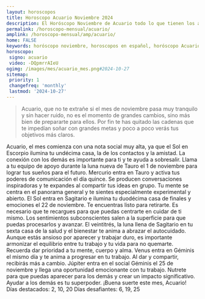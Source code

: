```yaml
---
layout: horoscopos
title: Horoscopo Acuario Noviembre 2024
description: El Horóscopo Noviembre de Acuario todo lo que tienen los astros preparados para este mes, amor, trabajo, familia. Todo sobre astrologia, tarot, predicciones. Horoscopo gratis en español, predicciones y astrología.
permalink: /horoscopo-mensual/acuario/
amplink: /horoscopo-mensual/amp/acuario/
home: FALSE
keywords: horóscopo noviembre, horoscopos en español, horóscopo Acuario noviembre , horóscopo esperanza gracia, horoscop, horóscopos gratis, horoscopo Acuario, Tarot, Astrologia, Zodíaco, Acuario, horoscopo gratis, horoscopo del mes 
horoscopo:
 signo: acuario
 video: -DQpmrrAIeU
ogimg: /images/mes/acuario_mes.png#2024-10-27
sitemap:
 priority: 1
 changefreq: 'monthly'
 lastmod: '2024-10-27'
---
```



 > Acuario, que no te extrañe si el mes de noviembre pasa muy tranquilo y sin hacer ruido, no es el momento de grandes cambios, sino más bien de prepararte para ellos. Por fin te has quitado las cadenas que te impedían soñar con grandes metas y poco a poco verás tus objetivos más claros.



Acuario, el mes comienza con una nota social muy alta, ya que el Sol en Escorpio ilumina tu undécima casa, la de los contactos y la amistad. La conexión con los demás es importante para ti y te ayuda a sobresalir. Llama a tu equipo de apoyo durante la luna nueva de Tauro el 1 de noviembre para lograr tus sueños para el futuro.
Mercurio entra en Tauro y activa tus poderes de comunicación el día quince. Se producen conversaciones inspiradoras y te expandes al compartir tus ideas en grupo. Tu mente se centra en el panorama general y te sientes especialmente experimental y abierto.
El Sol entra en Sagitario e ilumina tu duodécima casa de finales y emociones el 22 de noviembre. Te encuentras listo para retirarte. Es necesario que te recargues para que puedas centrarte en cuidar de ti mismo. Los sentimientos subconscientes salen a la superficie para que puedas procesarlos y avanzar.
El veintitrés, la luna llena de Sagitario en tu sexta casa de la salud y el bienestar te anima a abrazar el autocuidado. Aunque estás ansioso por aparecer y trabajar duro, es importante armonizar el equilibrio entre tu trabajo y tu vida para no quemarte. Recuerda dar prioridad a tu mente, cuerpo y alma. Venus entra en Géminis el mismo día y te anima a progresar en tu trabajo. Al dar y compartir, recibirás más a cambio.
Júpiter entra en el social Géminis el 25 de noviembre y llega una oportunidad emocionante con tu trabajo. Nutrete para que puedas aparecer para los demás y crear un impacto significativo. Ayudar a los demás es tu superpoder.
¡Buena suerte este mes, Acuario!
Días destacados: 2, 10, 20
Días desafiantes: 6, 19, 25